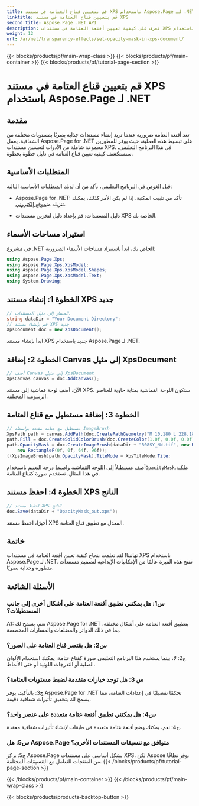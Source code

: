 ```yaml
---
title: قم بتعيين قناع العتامة في مستند XPS باستخدام Aspose.Page لـ .NET
linktitle: قم بتعيين قناع العتامة في مستند XPS
second_title: Aspose.Page .NET API
description: تعرف على كيفية تعيين أقنعة العتامة في مستندات XPS باستخدام Aspose.Page لـ .NET. تعزيز جماليات الوثيقة دون عناء.
weight: 12
url: /ar/net/transparency-effects/set-opacity-mask-in-xps-document/
---
```


{{< blocks/products/pf/main-wrap-class >}}
{{< blocks/products/pf/main-container >}}
{{< blocks/products/pf/tutorial-page-section >}}

# قم بتعيين قناع العتامة في مستند XPS باستخدام Aspose.Page لـ .NET

## مقدمة

تعد أقنعة العتامة ضرورية عندما تريد إنشاء مستندات جذابة بصريًا بمستويات مختلفة من الشفافية. يعمل Aspose.Page for .NET على تبسيط هذه العملية، حيث يوفر للمطورين مجموعة شاملة من الأدوات لتحسين مستندات XPS. في هذا البرنامج التعليمي، سنستكشف كيفية تعيين قناع العتامة في دليل خطوة بخطوة.

## المتطلبات الأساسية

قبل الغوص في البرنامج التعليمي، تأكد من أن لديك المتطلبات الأساسية التالية:

-  Aspose.Page for .NET: تأكد من تثبيت المكتبة. إذا لم يكن الأمر كذلك، يمكنك تنزيله من[موقع إلكتروني](https://releases.aspose.com/page/net/).

- دليل المستندات: قم بإعداد دليل لتخزين مستندات XPS الخاصة بك.

## استيراد مساحات الأسماء

في مشروع .NET الخاص بك، ابدأ باستيراد مساحات الأسماء الضرورية:

```csharp
using Aspose.Page.Xps;
using Aspose.Page.Xps.XpsModel;
using Aspose.Page.Xps.XpsModel.Shapes;
using Aspose.Page.Xps.XpsModel.Text;
using System.Drawing;
```

## الخطوة 1: إنشاء مستند XPS جديد

```csharp
// المسار إلى دليل المستندات.
string dataDir = "Your Document Directory";
// قم بإنشاء مستند XPS جديد
XpsDocument doc = new XpsDocument();
```

ابدأ بإنشاء مستند XPS جديد باستخدام Aspose.Page لـ .NET.

## الخطوة 2: إضافة Canvas إلى مثيل XpsDocument

```csharp
// أضف Canvas إلى مثيل XpsDocument
XpsCanvas canvas = doc.AddCanvas();
```

الآن، أضف لوحة قماشية إلى مستند XPS. ستكون اللوحة القماشية بمثابة حاوية للعناصر الرسومية المختلفة.

## الخطوة 3: إضافة مستطيل مع قناع العتامة

```csharp
// مستطيل مع عتامة مقنعة بواسطة ImageBrush
XpsPath path = canvas.AddPath(doc.CreatePathGeometry("M 10,180 L 228,180 228,285 10,285"));
path.Fill = doc.CreateSolidColorBrush(doc.CreateColor(1.0f, 0.0f, 0.0f));
path.OpacityMask = doc.CreateImageBrush(dataDir + "R08SY_NN.tif", new RectangleF(0f, 0f, 128f, 192f),
    new RectangleF(0f, 0f, 64f, 96f));
((XpsImageBrush)path.OpacityMask).TileMode = XpsTileMode.Tile;
```

 أضف مستطيلاً إلى اللوحة القماشية واضبط درجة التعتيم باستخدام`OpacityMask`ملكية. في هذا المثال، نستخدم صورة كقناع العتامة.

## الخطوة 4: احفظ مستند XPS الناتج

```csharp
// احفظ مستند XPS الناتج
doc.Save(dataDir + "OpacityMask_out.xps");
```

أخيرًا، احفظ مستند XPS المعدل مع تطبيق قناع العتامة.

## خاتمة

تهانينا! لقد تعلمت بنجاح كيفية تعيين أقنعة العتامة في مستندات XPS باستخدام Aspose.Page لـ .NET. تفتح هذه الميزة عالمًا من الإمكانيات الإبداعية لتصميم مستندات متطورة وجذابة بصريًا.

## الأسئلة الشائعة

### س1: هل يمكنني تطبيق أقنعة العتامة على أشكال أخرى إلى جانب المستطيلات؟

A1: نعم، يسمح لك Aspose.Page for .NET بتطبيق أقنعة العتامة على أشكال مختلفة، بما في ذلك الدوائر والمضلعات والمسارات المخصصة.

### س2: هل يقتصر قناع العتامة على الصور؟

ج2: لا، بينما يستخدم هذا البرنامج التعليمي صورة كقناع عتامة، يمكنك استخدام الألوان الصلبة أو التدرجات اللونية أو حتى الأنماط.

### س 3: هل توجد خيارات متقدمة لضبط مستويات العتامة؟

ج3: بالتأكيد، يوفر Aspose.Page for .NET تحكمًا تفصيليًا في إعدادات العتامة، مما يسمح لك بتحقيق تأثيرات شفافية دقيقة.

### س4: هل يمكنني تطبيق أقنعة عتامة متعددة على عنصر واحد؟

ج4: نعم، يمكنك وضع أقنعة عتامة متعددة في طبقات لإنشاء تأثيرات شفافية معقدة.

### س5: هل Aspose.Page متوافق مع تنسيقات المستندات الأخرى؟

ج5: يركز Aspose.Page بشكل أساسي على مستندات XPS، لكن Aspose يوفر نطاقًا من المنتجات للتعامل مع التنسيقات المختلفة.
{{< /blocks/products/pf/tutorial-page-section >}}

{{< /blocks/products/pf/main-container >}}
{{< /blocks/products/pf/main-wrap-class >}}

{{< blocks/products/products-backtop-button >}}

